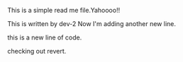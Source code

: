  This is a simple read me file.Yahoooo!!

This is written by dev-2
Now I'm adding another new line.

this is a new line of code.

checking out revert. 
